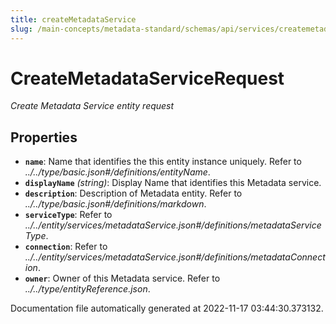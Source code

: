 ```yaml
---
title: createMetadataService
slug: /main-concepts/metadata-standard/schemas/api/services/createmetadataservice
---
```


# CreateMetadataServiceRequest

*Create Metadata Service entity request*

## Properties

- **`name`**: Name that identifies the this entity instance uniquely. Refer to *../../type/basic.json#/definitions/entityName*.
- **`displayName`** *(string)*: Display Name that identifies this Metadata service.
- **`description`**: Description of Metadata entity. Refer to *../../type/basic.json#/definitions/markdown*.
- **`serviceType`**: Refer to *../../entity/services/metadataService.json#/definitions/metadataServiceType*.
- **`connection`**: Refer to *../../entity/services/metadataService.json#/definitions/metadataConnection*.
- **`owner`**: Owner of this Metadata service. Refer to *../../type/entityReference.json*.


Documentation file automatically generated at 2022-11-17 03:44:30.373132.

